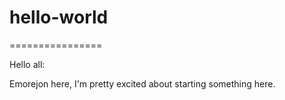 # hello-world

================

Hello all:

Emorejon here, I'm pretty excited about starting something here.

